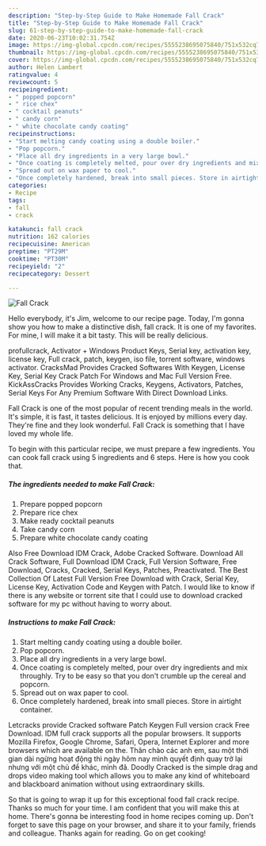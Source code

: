 ```yaml
---
description: "Step-by-Step Guide to Make Homemade Fall Crack"
title: "Step-by-Step Guide to Make Homemade Fall Crack"
slug: 61-step-by-step-guide-to-make-homemade-fall-crack
date: 2020-06-23T10:02:31.754Z
image: https://img-global.cpcdn.com/recipes/5555238695075840/751x532cq70/fall-crack-recipe-main-photo.jpg
thumbnail: https://img-global.cpcdn.com/recipes/5555238695075840/751x532cq70/fall-crack-recipe-main-photo.jpg
cover: https://img-global.cpcdn.com/recipes/5555238695075840/751x532cq70/fall-crack-recipe-main-photo.jpg
author: Helen Lambert
ratingvalue: 4
reviewcount: 5
recipeingredient:
- " popped popcorn"
- " rice chex"
- " cocktail peanuts"
- " candy corn"
- " white chocolate candy coating"
recipeinstructions:
- "Start melting candy coating using a double boiler."
- "Pop popcorn."
- "Place all dry ingredients in a very large bowl."
- "Once coating is completely melted, pour over dry ingredients and mix throughly. Try to be easy so that you don&#39;t crumble up the cereal and popcorn."
- "Spread out on wax paper to cool."
- "Once completely hardened, break into small pieces. Store in airtight container."
categories:
- Recipe
tags:
- fall
- crack

katakunci: fall crack 
nutrition: 162 calories
recipecuisine: American
preptime: "PT29M"
cooktime: "PT30M"
recipeyield: "2"
recipecategory: Dessert

---
```



![Fall Crack](https://img-global.cpcdn.com/recipes/5555238695075840/751x532cq70/fall-crack-recipe-main-photo.jpg)

Hello everybody, it's Jim, welcome to our recipe page. Today, I'm gonna show you how to make a distinctive dish, fall crack. It is one of my favorites. For mine, I will make it a bit tasty. This will be really delicious.

profullcrack, Activator + Windows Product Keys, Serial key, activation key, license key, Full crack, patch, keygen, iso file, torrent software, windows activator. CracksMad Provides Cracked Softwares With Keygen, License Key, Serial Key Crack Patch For Windows and Mac Full Version Free. KickAssCracks Provides Working Cracks, Keygens, Activators, Patches, Serial Keys For Any Premium Software With Direct Download Links.

Fall Crack is one of the most popular of recent trending meals in the world. It's simple, it is fast, it tastes delicious. It is enjoyed by millions every day. They're fine and they look wonderful. Fall Crack is something that I have loved my whole life.


To begin with this particular recipe, we must prepare a few ingredients. You can cook fall crack using 5 ingredients and 6 steps. Here is how you cook that.

<!--inarticleads1-->

##### The ingredients needed to make Fall Crack:

1. Prepare  popped popcorn
1. Prepare  rice chex
1. Make ready  cocktail peanuts
1. Take  candy corn
1. Prepare  white chocolate candy coating


Also Free Download IDM Crack, Adobe Cracked Software. Download All Crack Software, Full Download IDM Crack, Full Version Software, Free Download, Cracks, Cracked, Serial Keys, Patches, Preactivated. The Best Collection Of Latest Full Version Free Download with Crack, Serial Key, License Key, Activation Code and Keygen with Patch. I would like to know if there is any website or torrent site that I could use to download cracked software for my pc without having to worry about. 

<!--inarticleads2-->

##### Instructions to make Fall Crack:

1. Start melting candy coating using a double boiler.
1. Pop popcorn.
1. Place all dry ingredients in a very large bowl.
1. Once coating is completely melted, pour over dry ingredients and mix throughly. Try to be easy so that you don&#39;t crumble up the cereal and popcorn.
1. Spread out on wax paper to cool.
1. Once completely hardened, break into small pieces. Store in airtight container.


Letcracks provide Cracked software Patch Keygen Full version crack Free Download. IDM full crack supports all the popular browsers. It supports Mozilla Firefox, Google Chrome, Safari, Opera, Internet Explorer and more browsers which are available on the. Thân chào các anh em, sau một thời gian dài ngừng hoạt động thì ngày hôm nay mình quyết định quay trở lại nhưng với một chủ đề khác, mình đã. Doodly Cracked is the simple drag and drops video making tool which allows you to make any kind of whiteboard and blackboard animation without using extraordinary skills. 

So that is going to wrap it up for this exceptional food fall crack recipe. Thanks so much for your time. I am confident that you will make this at home. There's gonna be interesting food in home recipes coming up. Don't forget to save this page on your browser, and share it to your family, friends and colleague. Thanks again for reading. Go on get cooking!
